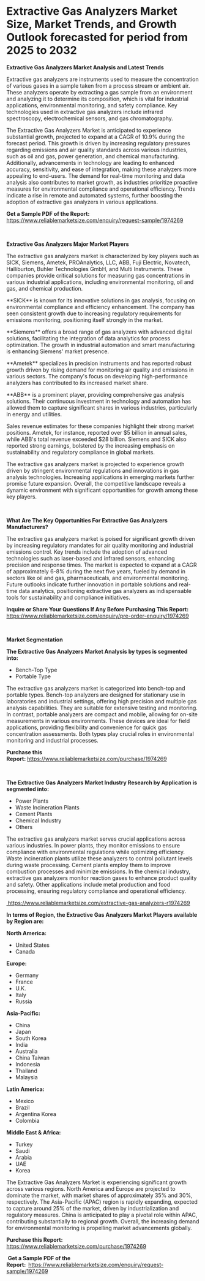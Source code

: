 <p><h1>Extractive Gas Analyzers Market Size, Market Trends, and Growth Outlook forecasted for period from 2025 to 2032</h1></p><p><strong>Extractive Gas Analyzers Market Analysis and Latest Trends</strong></p>
<p><p>Extractive gas analyzers are instruments used to measure the concentration of various gases in a sample taken from a process stream or ambient air. These analyzers operate by extracting a gas sample from an environment and analyzing it to determine its composition, which is vital for industrial applications, environmental monitoring, and safety compliance. Key technologies used in extractive gas analyzers include infrared spectroscopy, electrochemical sensors, and gas chromatography.</p><p>The Extractive Gas Analyzers Market is anticipated to experience substantial growth, projected to expand at a CAGR of 10.9% during the forecast period. This growth is driven by increasing regulatory pressures regarding emissions and air quality standards across various industries, such as oil and gas, power generation, and chemical manufacturing. Additionally, advancements in technology are leading to enhanced accuracy, sensitivity, and ease of integration, making these analyzers more appealing to end-users. The demand for real-time monitoring and data analysis also contributes to market growth, as industries prioritize proactive measures for environmental compliance and operational efficiency. Trends indicate a rise in remote and automated systems, further boosting the adoption of extractive gas analyzers in various applications.</p></p>
<p><strong>Get a Sample PDF of the Report:&nbsp;</strong> <a href="https://www.reliablemarketsize.com/enquiry/request-sample/1974269?utm_campaign=2753&utm_medium=2&utm_source=Github&utm_content=ia&utm_term=12042025&utm_id=extractive-gas-analyzers">https://www.reliablemarketsize.com/enquiry/request-sample/1974269</a></p>
<p>&nbsp;</p>
<p><strong>Extractive Gas Analyzers Major Market Players</strong></p>
<p><p>The extractive gas analyzers market is characterized by key players such as SICK, Siemens, Ametek, PROAnalytics, LLC, ABB, Fuji Electric, Novatech, Halliburton, Buhler Technologies GmbH, and Multi Instruments. These companies provide critical solutions for measuring gas concentrations in various industrial applications, including environmental monitoring, oil and gas, and chemical production.</p><p>**SICK** is known for its innovative solutions in gas analysis, focusing on environmental compliance and efficiency enhancement. The company has seen consistent growth due to increasing regulatory requirements for emissions monitoring, positioning itself strongly in the market.</p><p>**Siemens** offers a broad range of gas analyzers with advanced digital solutions, facilitating the integration of data analytics for process optimization. The growth in industrial automation and smart manufacturing is enhancing Siemens' market presence.</p><p>**Ametek** specializes in precision instruments and has reported robust growth driven by rising demand for monitoring air quality and emissions in various sectors. The company's focus on developing high-performance analyzers has contributed to its increased market share.</p><p>**ABB** is a prominent player, providing comprehensive gas analysis solutions. Their continuous investment in technology and automation has allowed them to capture significant shares in various industries, particularly in energy and utilities.</p><p>Sales revenue estimates for these companies highlight their strong market positions. Ametek, for instance, reported over $5 billion in annual sales, while ABB's total revenue exceeded $28 billion. Siemens and SICK also reported strong earnings, bolstered by the increasing emphasis on sustainability and regulatory compliance in global markets.</p><p>The extractive gas analyzers market is projected to experience growth driven by stringent environmental regulations and innovations in gas analysis technologies. Increasing applications in emerging markets further promise future expansion. Overall, the competitive landscape reveals a dynamic environment with significant opportunities for growth among these key players.</p></p>
<p>&nbsp;</p>
<p><strong>What Are The Key Opportunities For Extractive Gas Analyzers Manufacturers?</strong></p>
<p><p>The extractive gas analyzers market is poised for significant growth driven by increasing regulatory mandates for air quality monitoring and industrial emissions control. Key trends include the adoption of advanced technologies such as laser-based and infrared sensors, enhancing precision and response times. The market is expected to expand at a CAGR of approximately 6-8% during the next five years, fueled by demand in sectors like oil and gas, pharmaceuticals, and environmental monitoring. Future outlooks indicate further innovation in portable solutions and real-time data analytics, positioning extractive gas analyzers as indispensable tools for sustainability and compliance initiatives.</p></p>
<p><strong>Inquire or Share Your Questions If Any Before Purchasing This Report:</strong> <a href="https://www.reliablemarketsize.com/enquiry/pre-order-enquiry/1974269?utm_campaign=2753&utm_medium=2&utm_source=Github&utm_content=ia&utm_term=12042025&utm_id=extractive-gas-analyzers">https://www.reliablemarketsize.com/enquiry/pre-order-enquiry/1974269</a></p>
<p>&nbsp;</p>
<p><strong>Market Segmentation</strong></p>
<p><strong>The Extractive Gas Analyzers Market Analysis by types is segmented into:</strong></p>
<p><ul><li>Bench-Top Type</li><li>Portable Type</li></ul></p>
<p><p>The extractive gas analyzers market is categorized into bench-top and portable types. Bench-top analyzers are designed for stationary use in laboratories and industrial settings, offering high precision and multiple gas analysis capabilities. They are suitable for extensive testing and monitoring. In contrast, portable analyzers are compact and mobile, allowing for on-site measurements in various environments. These devices are ideal for field applications, providing flexibility and convenience for quick gas concentration assessments. Both types play crucial roles in environmental monitoring and industrial processes.</p></p>
<p><strong>Purchase this Report:&nbsp;</strong><a href="https://www.reliablemarketsize.com/purchase/1974269?utm_campaign=2753&utm_medium=2&utm_source=Github&utm_content=ia&utm_term=12042025&utm_id=extractive-gas-analyzers">https://www.reliablemarketsize.com/purchase/1974269</a></p>
<p>&nbsp;</p>
<p><strong>The Extractive Gas Analyzers Market Industry Research by Application is segmented into:</strong></p>
<p><ul><li>Power Plants</li><li>Waste Incineration Plants</li><li>Cement Plants</li><li>Chemical Industry</li><li>Others</li></ul></p>
<p><p>The extractive gas analyzers market serves crucial applications across various industries. In power plants, they monitor emissions to ensure compliance with environmental regulations while optimizing efficiency. Waste incineration plants utilize these analyzers to control pollutant levels during waste processing. Cement plants employ them to improve combustion processes and minimize emissions. In the chemical industry, extractive gas analyzers monitor reaction gases to enhance product quality and safety. Other applications include metal production and food processing, ensuring regulatory compliance and operational efficiency.</p></p>
<p><a href="https://www.reliablemarketsize.com/extractive-gas-analyzers-r1974269?utm_campaign=2753&utm_medium=2&utm_source=Github&utm_content=ia&utm_term=12042025&utm_id=extractive-gas-analyzers">&nbsp;https://www.reliablemarketsize.com/extractive-gas-analyzers-r1974269</a></p>
<p><strong>In terms of Region, the Extractive Gas Analyzers Market Players available by Region are:</strong></p>
<p>
    <p> <strong> North America: </strong>
        <ul>
            <li>United States</li>
            <li>Canada</li>
        </ul>
        </p> 
    <p> <strong> Europe: </strong>
        <ul>
            <li>Germany</li>
            <li>France</li>
            <li>U.K.</li>
            <li>Italy</li>
            <li>Russia</li>
        </ul>
        </p> 
    <p> <strong> Asia-Pacific: </strong>
        <ul>
            <li>China</li>
            <li>Japan</li>
            <li>South Korea</li>
            <li>India</li>
            <li>Australia</li>
            <li>China Taiwan</li>
            <li>Indonesia</li>
            <li>Thailand</li>
            <li>Malaysia</li>
        </ul>
        </p> 
    <p> <strong> Latin America: </strong>
        <ul>
            <li>Mexico</li>
            <li>Brazil</li>
            <li>Argentina Korea</li>
            <li>Colombia</li>
        </ul>
        </p> 
    <p> <strong> Middle East & Africa: </strong>
        <ul>
            <li>Turkey</li>
            <li>Saudi</li>
            <li>Arabia</li>
            <li>UAE</li>
            <li>Korea</li>
        </ul>
    </p>
    </p>
<p><p>The Extractive Gas Analyzers Market is experiencing significant growth across various regions. North America and Europe are projected to dominate the market, with market shares of approximately 35% and 30%, respectively. The Asia-Pacific (APAC) region is rapidly expanding, expected to capture around 25% of the market, driven by industrialization and regulatory measures. China is anticipated to play a pivotal role within APAC, contributing substantially to regional growth. Overall, the increasing demand for environmental monitoring is propelling market advancements globally.</p></p>
<p><strong>Purchase this Report: </strong><a href="https://www.reliablemarketsize.com/purchase/1974269?utm_campaign=2753&utm_medium=2&utm_source=Github&utm_content=ia&utm_term=12042025&utm_id=extractive-gas-analyzers">https://www.reliablemarketsize.com/purchase/1974269</a></p>
<p>&nbsp;<strong>Get a Sample PDF of the Report:&nbsp;&nbsp;</strong><a href="https://www.reliablemarketsize.com/enquiry/request-sample/1974269?utm_campaign=2753&utm_medium=2&utm_source=Github&utm_content=ia&utm_term=12042025&utm_id=extractive-gas-analyzers">https://www.reliablemarketsize.com/enquiry/request-sample/1974269</a></p>
<p><strong></strong></p>
<p><p></p><p></p><p></p></p>